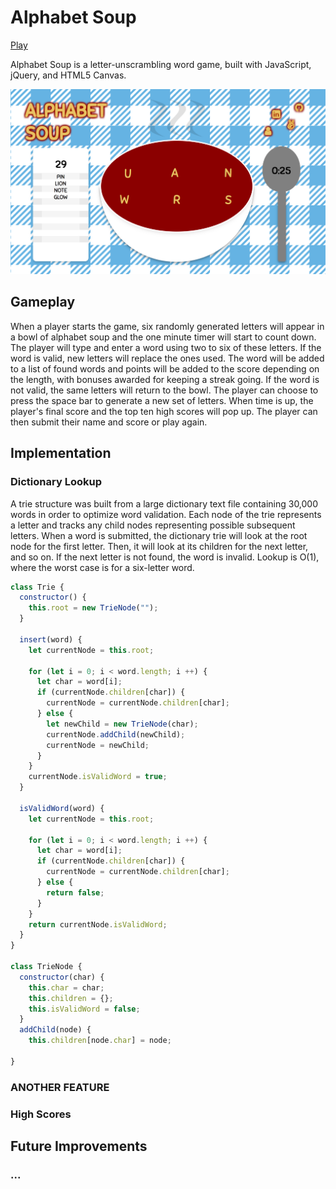 # Alphabet Soup

[Play](http://www.amandachen.io/Alphabet-Soup/)

Alphabet Soup is a letter-unscrambling word game, built with JavaScript, jQuery, and HTML5 Canvas.

![game](./assets/images/game.png)

## Gameplay

When a player starts the game, six randomly generated letters will appear in a bowl of alphabet soup and the one minute timer will start to count down. The player will type and enter a word using two to six of these letters. If the word is valid, new letters will replace the ones used. The word will be added to a list of found words and points will be added to the score depending on the length, with bonuses awarded for keeping a streak going. If the word is not valid, the same letters will return to the bowl. The player can choose to press the space bar to generate a new set of letters. When time is up, the player's final score and the top ten high scores will pop up. The player can then submit their name and score or play again.

## Implementation

### Dictionary Lookup

A trie structure was built from a large dictionary text file containing 30,000 words in order to optimize word validation. Each node of the trie represents a letter and tracks any child nodes representing possible subsequent letters. When a word is submitted, the dictionary trie will look at the root node for the first letter. Then, it will look at its children for the next letter, and so on. If the next letter is not found, the word is invalid. Lookup is O(1), where the worst case is for a six-letter word.

```javascript
class Trie {
  constructor() {
    this.root = new TrieNode("");
  }

  insert(word) {
    let currentNode = this.root;

    for (let i = 0; i < word.length; i ++) {
      let char = word[i];
      if (currentNode.children[char]) {
        currentNode = currentNode.children[char];
      } else {
        let newChild = new TrieNode(char);
        currentNode.addChild(newChild);
        currentNode = newChild;
      }
    }
    currentNode.isValidWord = true;
  }

  isValidWord(word) {
    let currentNode = this.root;

    for (let i = 0; i < word.length; i ++) {
      let char = word[i];
      if (currentNode.children[char]) {
        currentNode = currentNode.children[char];
      } else {
        return false;
      }
    }
    return currentNode.isValidWord;
  }
}

class TrieNode {
  constructor(char) {
    this.char = char;
    this.children = {};
    this.isValidWord = false;
  }
  addChild(node) {
    this.children[node.char] = node;

}
```

### ANOTHER FEATURE

### High Scores

## Future Improvements

### ...
